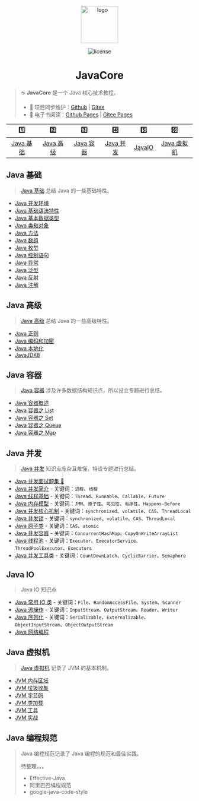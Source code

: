 <p align="center">
    <a href="https://dunwu.github.io/javacore/#/" target="_blank" rel="noopener noreferrer">
        <img src="http://dunwu.test.upcdn.net/common/logo/java-logo.png" alt="logo" width="100px">
    </a>
</p>

<p align="center">
    <img src="https://badgen.net/github/license/dunwu/javacore" alt="license">
</p>

<h1 align="center">JavaCore</h1>

> ☕ **JavaCore** 是一个 Java 核心技术教程。
>
> - 🔁 项目同步维护：[Github](https://github.com/dunwu/javacore/) | [Gitee](https://gitee.com/turnon/javacore/)
> - 📖 电子书阅读：[Github Pages](https://dunwu.github.io/javacore/) | [Gitee Pages](http://turnon.gitee.io/javacore/)

|           1️⃣            |           2️⃣            |           3️⃣            |           4️⃣            |         5️⃣         |             6️⃣              |
| :---------------------: | :---------------------: | :---------------------: | :---------------------: | :----------------: | :-------------------------: |
| [Java 基础](#java-基础) | [Java 高级](#java-高级) | [Java 容器](#java-容器) | [Java 并发](#java-并发) | [JavaIO](#java-io) | [Java 虚拟机](#java-虚拟机) |

## Java 基础

> [Java 基础](basics) 总结 Java 的一些基础特性。

- [Java 开发环境](basics/java-develop-env.md)
- [Java 基础语法特性](basics/java-basic-grammar.md)
- [Java 基本数据类型](basics/java-data-type.md)
- [Java 类和对象](basics/java-class.md)
- [Java 方法](basics/java-method.md)
- [Java 数组](basics/java-array.md)
- [Java 枚举](basics/java-enum.md)
- [Java 控制语句](basics/java-control-statement.md)
- [Java 异常](basics/java-exception.md)
- [Java 泛型](basics/java-generic.md)
- [Java 反射](basics/java-reflection.md)
- [Java 注解](basics/java-annotation.md)

## Java 高级

> [Java 高级](advanced) 总结 Java 的一些高级特性。

- [Java 正则](advanced/java-regex.md)
- [Java 编码和加密](advanced/java-crypto.md)
- [Java 本地化](advanced/java-locale.md)
- [JavaJDK8](advanced/jdk8.md)

## Java 容器

> [Java 容器](container) 涉及许多数据结构知识点，所以设立专题进行总结。

- [Java 容器概述](container/java-container.md)
- [Java 容器之 List](container/java-container-list.md)
- [Java 容器之 Set](container/java-container-set.md)
- [Java 容器之 Queue](container/java-container-queue.md)
- [Java 容器之 Map](container/java-container-map.md)

## Java 并发

> [Java 并发](concurrent) 知识点庞杂且难懂，特设专题进行总结。

- [Java 并发面试题集 💯](concurrent/java-concurrent-interview.md)
- [Java 并发简介](concurrent/java-concurrent-introduction.md) - 关键词：`进程`、`线程`
- [Java 线程基础](concurrent/java-thread.md) - 关键词：`Thread`、`Runnable`、`Callable`、`Future`
- [Java 内存模型](concurrent/java-memory-model.md) - 关键词：`JMM`、`原子性`、`可见性`、`有序性`、`Happens-Before`
- [Java 并发核心机制](concurrent/java-concurrent-basic-mechanism.md) - 关键词：`synchronized`、`volatile`、`CAS`、`ThreadLocal`
- [Java 并发锁](concurrent/java-lock.md) - 关键词：`synchronized`、`volatile`、`CAS`、`ThreadLocal`
- [Java 原子类](concurrent/java-atomic-class.md) - 关键词：`CAS`、`atomic`
- [Java 并发容器](concurrent/java-concurrent-container.md) - 关键词：`ConcurrentHashMap`、`CopyOnWriteArrayList`
- [Java 线程池](concurrent/java-thread-pool.md) - 关键词：`Executor`、`ExecutorService`、`ThreadPoolExecutor`、`Executors`
- [Java 并发工具类](concurrent/java-concurrent-tools.md) - 关键词：`CountDownLatch`、`CyclicBarrier`、`Semaphore`

## Java IO

> Java IO 知识点

- [Java 常用 IO 类](io/java-io.md) - 关键词：`File`、`RandomAccessFile`、`System`、`Scanner`
- [Java 流操作](io/java-stream.md) - 关键词：`InputStream`、`OutputStream`、`Reader`、`Writer`
- [Java 序列化](io/java-serialization.md) - 关键词：`Serializable`、`Externalizable`、`ObjectInputStream`、`ObjectOutputStream`
- [Java 网络编程](io/java-socket.md)

## Java 虚拟机

> [Java 虚拟机](jvm) 记录了 JVM 的基本机制。

- [JVM 内存区域](jvm/jvm-memory.md)
- [JVM 垃圾收集](jvm/jvm-gc.md)
- [JVM 字节码](jvm/jvm-bytecode.md)
- [JVM 类加载](jvm/jvm-class-loader.md)
- [JVM 工具](jvm/jvm-tools.md)
- [JVM 实战](jvm/jvm-action.md)

## Java 编程规范

> Java 编程规范记录了 Java 编程的规范和最佳实践。
>
> 待整理。。。
>
> - Effective-Java
> - 阿里巴巴编程规范
> - google-java-code-style
